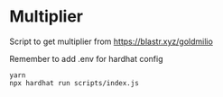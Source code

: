 # Multiplier 
Script to get multiplier from https://blastr.xyz/goldmilio

Remember to add .env for hardhat config
```
yarn
npx hardhat run scripts/index.js
```